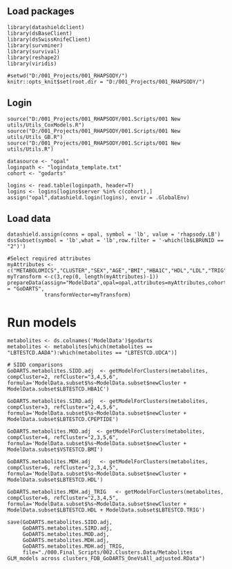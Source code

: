 ## Load packages

    library(datashieldclient)
    library(dsBaseClient)
    library(dsSwissKnifeClient)
    library(survminer)
    library(survival)
    library(reshape2)
    library(viridis)

    #setwd("D:/001_Projects/001_RHAPSODY/")
    knitr::opts_knit$set(root.dir = "D:/001_Projects/001_RHAPSODY/")

## Login

    source("D:/001_Projects/001_RHAPSODY/001.Scripts/001 New utils/Utils_CoxModels.R")
    source("D:/001_Projects/001_RHAPSODY/001.Scripts/001 New utils/Utils_GB.R")
    source("D:/001_Projects/001_RHAPSODY/001.Scripts/001 New utils/Utils.R")

    datasource <- "opal"
    loginpath <- "logindata_template.txt"
    cohort <- "godarts"

    logins <- read.table(loginpath, header=T)
    logins <- logins[logins$server %in% c(cohort),]
    assign("opal",datashield.login(logins), envir = .GlobalEnv)

## Load data

    datashield.assign(conns = opal, symbol = 'lb', value = 'rhapsody.LB')
    dssSubset(symbol = 'lb',what = 'lb',row.filter = '-which(lb$LBRUNID == "2")')

    #Select required attributes 
    myAttributes <- c("METABOLOMICS","CLUSTER","SEX","AGE","BMI","HBA1C","HDL","LDL","TRIG","CPEPTIDE")
    myTransform <-c(3,rep(0, length(myAttributes)-1))
    prepareData(assign="ModelData",opal=opal,attributes=myAttributes,cohort = "GoDARTS",
                transformVector=myTransform)

# Run models

    metabolites <- ds.colnames('ModelData')$godarts
    metabolites <- metabolites[which(metabolites == "LBTESTCD.AADA"):which(metabolites == "LBTESTCD.UDCA")]

    # SIDD comparisons
    GoDARTS.metabolites.SIDD.adj  <- getModelForClusters(metabolites, compCluster=2, refCluster="3,4,5,6", formula='ModelData.subset$%s~ModelData.subset$newCluster +  ModelData.subset$LBTESTCD.HBA1C')

    GoDARTS.metabolites.SIRD.adj  <- getModelForClusters(metabolites, compCluster=3, refCluster="2,4,5,6", formula='ModelData.subset$%s~ModelData.subset$newCluster +  ModelData.subset$LBTESTCD.CPEPTIDE')

    GoDARTS.metabolites.MOD.adj  <- getModelForClusters(metabolites, compCluster=4, refCluster="2,3,5,6", formula='ModelData.subset$%s~ModelData.subset$newCluster +  ModelData.subset$VSTESTCD.BMI')

    GoDARTS.metabolites.MDH.adj   <- getModelForClusters(metabolites, compCluster=6, refCluster="2,3,4,5", formula='ModelData.subset$%s~ModelData.subset$newCluster +  ModelData.subset$LBTESTCD.HDL')

    GoDARTS.metabolites.MDH.adj_TRIG   <- getModelForClusters(metabolites, compCluster=6, refCluster="2,3,4,5", formula='ModelData.subset$%s~ModelData.subset$newCluster +  ModelData.subset$LBTESTCD.HDL + ModelData.subset$LBTESTCD.TRIG')

    save(GoDARTS.metabolites.SIDD.adj, 
         GoDARTS.metabolites.SIRD.adj, 
         GoDARTS.metabolites.MOD.adj, 
         GoDARTS.metabolites.MDH.adj, 
         GoDARTS.metabolites.MDH.adj_TRIG, 
         file="./000.Final_Scripts/002.Clusters.Data/Metabolites GLM_models across clusters_FDB_GoDARTS_OneVsAll_adjusted.RData")
